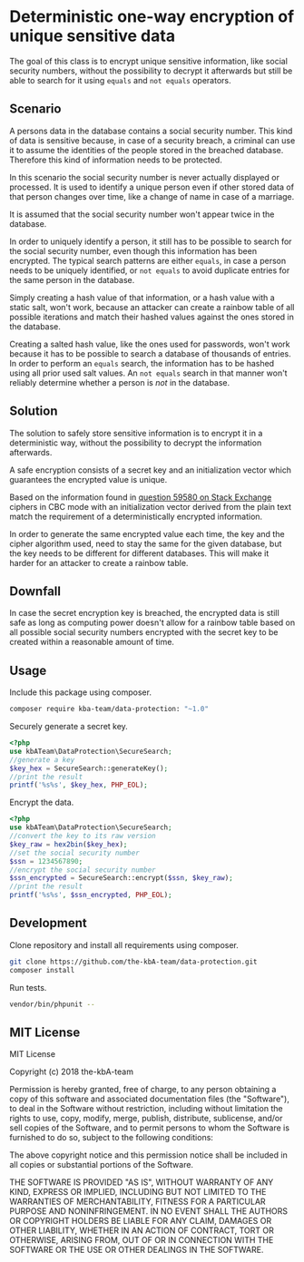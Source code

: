 # Deterministic one-way encryption of unique sensitive data

The goal of this class is to encrypt unique sensitive information, like social security numbers, without the possibility
to decrypt it afterwards but still be able to search for it using `equals` and `not equals` operators.

## Scenario

A persons data in the database contains a social security number. This kind of data is sensitive because, in case of a
security breach, a criminal can use it to assume the identities of the people stored in the breached database. Therefore
this kind of information needs to be protected.

In this scenario the social security number is never actually displayed or processed. It is used to identify a unique
person even if other stored data of that person changes over time, like a change of name in case of a marriage.

It is assumed that the social security number won't appear twice in the database.

In order to uniquely identify a person, it still has to be possible to search for the social security number, even
though this information has been encrypted. The typical search patterns are either `equals`, in case a person needs to
be uniquely identified, or `not equals` to avoid duplicate entries for the same person in the database.

Simply creating a hash value of that information, or a hash value with a static salt, won't work, because an attacker
can create a rainbow table of all possible iterations and match their hashed values against the ones stored in the
database.

Creating a salted hash value, like the ones used for passwords, won't work because it has to be possible to search a
database of thousands of entries. In order to perform an `equals` search, the information has to be hashed using all
prior used salt values. An `not equals` search in that manner won't reliably determine whether a person is _not_ in
the database.

## Solution

The solution to safely store sensitive information is to encrypt it in a deterministic way, without the possibility to
decrypt the information afterwards.

A safe encryption consists of a secret key and an initialization vector which guarantees the encrypted value is unique.

Based on the information found in [question 59580 on Stack Exchange][se59580] ciphers in CBC mode with an initialization
vector derived from the plain text match the requirement of a deterministically encrypted information.

In order to generate the same encrypted value each time, the key and the cipher algorithm used, need to stay the same
for the given database, but the key needs to be different for different databases. This will make it harder for an
attacker to create a rainbow table.

## Downfall

In case the secret encryption key is breached, the encrypted data is still safe as long as computing power doesn't allow
for a rainbow table based on all possible social security numbers encrypted with the secret key to be created within a
reasonable amount of time.

## Usage

Include this package using composer.

```bash
composer require kba-team/data-protection: "~1.0"
```

Securely generate a secret key.

```php
<?php
use kbATeam\DataProtection\SecureSearch;
//generate a key
$key_hex = SecureSearch::generateKey();
//print the result
printf('%s%s', $key_hex, PHP_EOL);
```

Encrypt the data.

```php
<?php
use kbATeam\DataProtection\SecureSearch;
//convert the key to its raw version
$key_raw = hex2bin($key_hex);
//set the social security number
$ssn = 1234567890;
//encrypt the social security number
$ssn_encrypted = SecureSearch::encrypt($ssn, $key_raw);
//print the result
printf('%s%s', $ssn_encrypted, PHP_EOL);
```

## Development

Clone repository and install all requirements using composer.

```bash
git clone https://github.com/the-kbA-team/data-protection.git
composer install
```

Run tests.

```bash
vendor/bin/phpunit --
```

## MIT License

MIT License

Copyright (c) 2018 the-kbA-team

Permission is hereby granted, free of charge, to any person obtaining a copy
of this software and associated documentation files (the "Software"), to deal
in the Software without restriction, including without limitation the rights
to use, copy, modify, merge, publish, distribute, sublicense, and/or sell
copies of the Software, and to permit persons to whom the Software is
furnished to do so, subject to the following conditions:

The above copyright notice and this permission notice shall be included in all
copies or substantial portions of the Software.

THE SOFTWARE IS PROVIDED "AS IS", WITHOUT WARRANTY OF ANY KIND, EXPRESS OR
IMPLIED, INCLUDING BUT NOT LIMITED TO THE WARRANTIES OF MERCHANTABILITY,
FITNESS FOR A PARTICULAR PURPOSE AND NONINFRINGEMENT. IN NO EVENT SHALL THE
AUTHORS OR COPYRIGHT HOLDERS BE LIABLE FOR ANY CLAIM, DAMAGES OR OTHER
LIABILITY, WHETHER IN AN ACTION OF CONTRACT, TORT OR OTHERWISE, ARISING FROM,
OUT OF OR IN CONNECTION WITH THE SOFTWARE OR THE USE OR OTHER DEALINGS IN THE
SOFTWARE.


[se59580]: https://security.stackexchange.com/questions/59580/how-to-safely-store-sensitive-data-like-a-social-security-number#61004 "'How to safely store sensitive data like a social security number?', Retrieved 2018-05-24 09:00"
